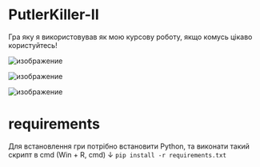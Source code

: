# PutlerKiller-II
Гра яку я використовував як мою курсову роботу, якщо комусь цікаво користуйтесь!

![изображение](https://github.com/makarasty/PutlerKiller-II/assets/71918286/dec573b5-c666-4833-a11a-54d5a9f5262b)

![изображение](https://github.com/makarasty/PutlerKiller-II/assets/71918286/2232319e-d2bd-49fd-87c2-77c8561e8950)

![изображение](https://github.com/makarasty/PutlerKiller-II/assets/71918286/e73e2d32-98fe-4d83-8863-dc9c36aab00a)

# requirements
Для встановлення гри потрібно встановити Python, та виконати такий скрипт в cmd (Win + R, cmd) ↓
```pip install -r requirements.txt```
